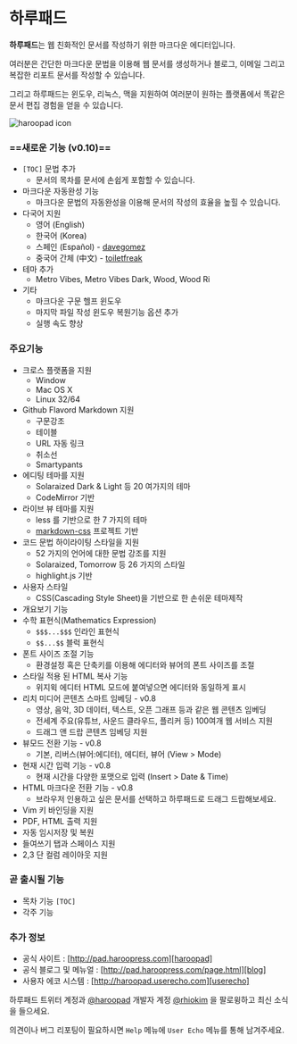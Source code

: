 # 하루패드

**하루패드**는 웹 친화적인 문서를 작성하기 위한 마크다운 에디터입니다. 

여러분은 간단한 마크다운 문법을 이용해 웹 문서를 생성하거나 블로그, 이메일 그리고 복잡한 리포트 문서를 작성할 수 있습니다. 

그리고 하루패드는 윈도우, 리눅스, 맥을 지원하여 여러분이 원하는 플랫폼에서 똑같은 문서 편집 경험을 얻을 수 있습니다.

![haroopad icon](http://pad.haroopress.com/assets/images/logo-small.png)

### ==새로운 기능 (v0.10)==

* `[TOC]` 문법 추가
	- 문서의 목차를 문서에 손쉽게 포함할 수 있습니다.
* 마크다운 자동완성 기능
	- 마크다운 문법의 자동완성을 이용해 문서의 작성의 효율을 높힐 수 있습니다.
* 다국어 지원
	- 영어 (English)
	- 한국어 (Korea)
	- 스페인 (Español) - [davegomez](https://github.com/davegomez)
	- 중국어 간체 (中文) - [toiletfreak](https://github.com/toiletfreak)
* 테마 추가
	- Metro Vibes, Metro Vibes Dark, Wood, Wood Ri
* 기타
	- 마크다운 구문 헬프 윈도우
	- 마지막 파일 작성 윈도우 복원기능 옵션 추가
	- 실행 속도 향상

### 주요기능

* 크로스 플랫폼을 지원
	- Window
	- Mac OS X
	- Linux 32/64
* Github Flavord Markdown 지원
	- 구문강조
	- 테이블
	- URL 자동 링크
	- 취소선
	- Smartypants
* 에디팅 테마를 지원
	- Solaraized Dark & Light 등 20 여가지의 테마
	- CodeMirror 기반
* 라이브 뷰 테마를 지원
	- less 를 기반으로 한 7 가지의 테마
	- [markdown-css](https://github.com/rhiokim/markdown-css) 프로젝트 기반
* 코드 문법 하이라이팅 스타일을 지원
	- 52 가지의 언어에 대한 문법 강조를 지원
	- Solaraized, Tomorrow 등 26 가지의 스타일
	- highlight.js 기반
* 사용자 스타일
  - CSS(Cascading Style Sheet)을 기반으로 한 손쉬운 테마제작
* 개요보기 기능
* 수학 표현식(Mathematics Expression)
	- `$$$...$$$` 인라인 표현식
	- `$$...$$` 블럭 표현식
* 폰트 사이즈 조절 기능
	- 환경설정 혹은 단축키를 이용해 에디터와 뷰어의 폰트 사이즈를 조절
* 스타일 적용 된 HTML 복사 기능
	- 위지윅 에디터 HTML 모드에 붙여넣으면 에디터와 동일하게 표시
* 리치 미디어 콘텐츠 스마트 임베딩 - v0.8
	- 영상, 음악, 3D 데이터, 텍스트, 오픈 그래프 등과 같은 웹 콘텐츠 임베딩
	- 전세계 주요(유튜브, 사운드 클라우드, 플리커 등) 100여개 웹 서비스 지원
	- 드래그 앤 드랍 콘텐츠 임베딩 지원
* 뷰모드 전환 기능 - v0.8
	- 기본, 리버스(뷰어:에디터), 에디터, 뷰어 (View > Mode)
* 현재 시간 입력 기능 - v0.8
	- 현재 시간을 다양한 포맷으로 입력 (Insert > Date & Time)
* HTML 마크다운 전환 기능 - v0.8
	- 브라우저 인용하고 싶은 문서를 선택하고 하루패드로 드래그 드랍해보세요.
* Vim 키 바인딩을 지원
* PDF, HTML 출력 지원
* 자동 임시저장 및 복원
* 들여쓰기 탭과 스페이스 지원
* 2,3 단 컬럼 레이아웃 지원

### 곧 출시될 기능

* 목차 기능 `[TOC]`
* 각주 기능

### 추가 정보

* 공식 사이트 : [http://pad.haroopress.com][haroopad]
* 공식 블로그 및 메뉴얼 : [http://pad.haroopress.com/page.html][blog]
* 사용자 에코 시스템 : [http://haroopad.userecho.com][userecho]

하루패드 트위터 계정과 [@haroopad](https://twitter.com/haroopad) 개발자 계정  [@rhiokim](https://twitter.com/rhiokim) 을 팔로윙하고 최신 소식을 들으세요.

의견이나 버그 리포팅이 필요하시면 `Help` 메뉴에 `User Echo` 메뉴를 통해 남겨주세요.

[haroopad]: http://pad.haroopress.com
[blog]: http://pad.haroopress.com/page.html
[userecho]: http://haroopad.userecho.com